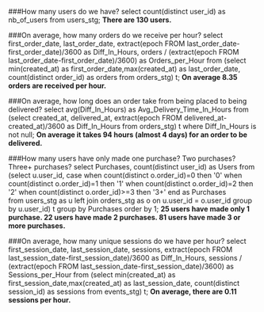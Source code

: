 ###How many users do we have?
select count(distinct user_id) as nb_of_users from users_stg;
**There are 130 users.**

###On average, how many orders do we receive per hour?
select first_order_date, last_order_date,
       extract(epoch FROM last_order_date-first_order_date)/3600 as Diff_In_Hours,
       orders / (extract(epoch FROM last_order_date-first_order_date)/3600) as Orders_per_Hour
from (select min(created_at) as first_order_date,max(created_at) as last_order_date,
             count(distinct order_id) as orders
      from orders_stg) t;
**On average 8.35 orders are received per hour.**

###On average, how long does an order take from being placed to being delivered?
select avg(Diff_In_Hours) as Avg_Delivery_Time_In_Hours
from (select created_at, delivered_at,
             extract(epoch FROM delivered_at-created_at)/3600 as Diff_In_Hours
      from orders_stg) t
where Diff_In_Hours is not null;
**On average it takes 94 hours (almost 4 days) for an order to be delivered.**

###How many users have only made one purchase? Two purchases? Three+ purchases?
select Purchases, count(distinct user_id) as Users
from
(select u.user_id, 
        case when count(distinct o.order_id)=0 then '0'
             when count(distinct o.order_id)=1 then '1'
             when count(distinct o.order_id)=2 then '2'
             when count(distinct o.order_id)>=3 then '3+'
        end as Purchases  
 from users_stg as u
 left join orders_stg as o
 on u.user_id = o.user_id
 group by u.user_id) t
group by Purchases
order by 1;
**25 users have made only 1 purchase. 22 users have made 2 purchases. 81 users have made 3 or more purchases.**

###On average, how many unique sessions do we have per hour?
select first_session_date, last_session_date, sessions,
       extract(epoch FROM last_session_date-first_session_date)/3600 as Diff_In_Hours,
       sessions / (extract(epoch FROM last_session_date-first_session_date)/3600) as Sessions_per_Hour
from (select min(created_at) as first_session_date,max(created_at) as last_session_date,
             count(distinct session_id) as sessions
      from events_stg) t;
**On average, there are 0.11 sessions per hour.**

